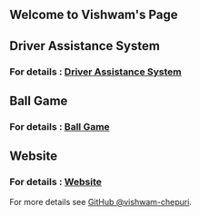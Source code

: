 ## Welcome to Vishwam's Page


## Driver Assistance System
   ###  For details : [Driver Assistance System](https://github.com/vishwam-chepuri/driver_assistance)
## Ball Game
   ###  For details : [Ball Game](https://vishwam-chepuri.github.io/Ball-game/)
## Website 
   ###  For details : [Website](https://vishwam-chepuri.github.io/Website/)

For more details see [GitHub @vishwam-chepuri](https://github.com/vishwam-chepuri).

